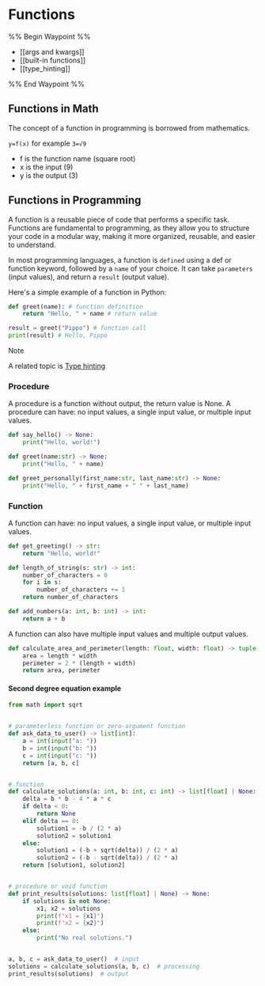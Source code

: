 # Functions

%% Begin Waypoint %%
- [[args and kwargs]]
- [[built-in functions]]
- [[type_hinting]]

%% End Waypoint %%

## Functions in Math

The concept of a function in programming is borrowed from mathematics.

`y=f(x)` for example `3=√9`

- f is the function name (square root)
- x is the input (9)
- y is the output (3)

## Functions in Programming

A function is a reusable piece of code that performs a specific task. Functions are fundamental to programming, as they allow you to structure your code in a modular way, making it more organized, reusable, and easier to understand.

In most programming languages, a function is `defined` using a def or function keyword, followed by a `name` of your choice. It can take `parameters` (input values), and return a `result` (output value).

Here's a simple example of a function in Python:

```python
def greet(name): # function definition
    return "Hello, " + name # return value 

result = greet("Pippo") # function call
print(result) # Hello, Pippo
```

> [!NOTE]
> A related topic is [Type hinting](type_hinting.md)

### Procedure

A procedure is a function without output, the return value is None.
A procedure can have: no input values, a single input value, or multiple input values.

```python
def say_hello() -> None:
    print("Hello, world!")

def greet(name:str) -> None:
    print("Hello, " + name)

def greet_personally(first_name:str, last_name:str) -> None:
    print("Hello, " + first_name + " " + last_name)
```

### Function

A function can have: no input values, a single input value, or multiple input values.

```python
def get_greeting() -> str:
    return "Hello, world!"

def length_of_string(s: str) -> int:
    number_of_characters = 0
    for i in s:
        number_of_characters += 1
    return number_of_characters

def add_numbers(a: int, b: int) -> int:
    return a + b
```

A function can also have multiple input values and multiple output values.

```python
def calculate_area_and_perimeter(length: float, width: float) -> tuple[float]:
    area = length * width
    perimeter = 2 * (length + width)
    return area, perimeter
```

#### Second degree equation example

```python
from math import sqrt


# parameterless function or zero-argument function
def ask_data_to_user() -> list[int]:
    a = int(input("a: "))
    b = int(input("b: "))
    c = int(input("c: "))
    return [a, b, c]


# function
def calculate_solutions(a: int, b: int, c: int) -> list[float] | None:
    delta = b * b - 4 * a * c
    if delta < 0:
        return None
    elif delta == 0:
        solution1 = -b / (2 * a)
        solution2 = solution1
    else:
        solution1 = (-b + sqrt(delta)) / (2 * a)
        solution2 = (-b - sqrt(delta)) / (2 * a)
    return [solution1, solution2]


# procedure or void function
def print_results(solutions: list[float] | None) -> None:
    if solutions is not None:
        x1, x2 = solutions
        print(f"x1 = {x1}")
        print(f"x2 = {x2}")
    else:
        print("No real solutions.")


a, b, c = ask_data_to_user()  # input
solutions = calculate_solutions(a, b, c)  # processing
print_results(solutions)  # output
```
